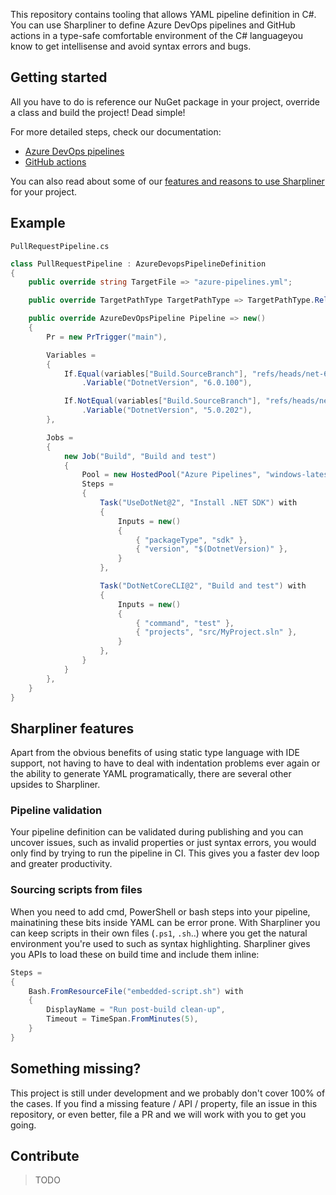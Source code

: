 This repository contains tooling that allows YAML pipeline definition in C#.
You can use Sharpliner to define Azure DevOps pipelines and GitHub actions in a type-safe comfortable environment of the C# languageyou know to get intellisense and avoid syntax errors and bugs.

## Getting started

All you have to do is reference our NuGet package in your project, override a class and build the project! Dead simple!

For more detailed steps, check our documentation:
- [Azure DevOps pipelines](docs/AzureDevOps/GettingStarted.md)
- [GitHub actions](docs/GitHubActions/GettingStarted.md)

You can also read about some of our [features and reasons to use Sharpliner](#sharpliner-features) for your project.

## Example

`PullRequestPipeline.cs`
```csharp
class PullRequestPipeline : AzureDevopsPipelineDefinition
{
    public override string TargetFile => "azure-pipelines.yml";

    public override TargetPathType TargetPathType => TargetPathType.RelativeToGitRoot;

    public override AzureDevOpsPipeline Pipeline => new()
    {
        Pr = new PrTrigger("main"),

        Variables =
        {
            If.Equal(variables["Build.SourceBranch"], "refs/heads/net-6.0")
                .Variable("DotnetVersion", "6.0.100"),

            If.NotEqual(variables["Build.SourceBranch"], "refs/heads/net-6.0")
                .Variable("DotnetVersion", "5.0.202"),
        },

        Jobs =
        {
            new Job("Build", "Build and test")
            {
                Pool = new HostedPool("Azure Pipelines", "windows-latest"),
                Steps =
                {
                    Task("UseDotNet@2", "Install .NET SDK") with
                    {
                        Inputs = new()
                        {
                            { "packageType", "sdk" },
                            { "version", "$(DotnetVersion)" },
                        }
                    },

                    Task("DotNetCoreCLI@2", "Build and test") with
                    {
                        Inputs = new()
                        {
                            { "command", "test" },
                            { "projects", "src/MyProject.sln" },
                        }
                    },
                }
            }
        },
    }
}
```

## Sharpliner features

Apart from the obvious benefits of using static type language with IDE support, not having to have to deal with indentation problems ever again or the ability to generate YAML programatically, there are several other upsides to Sharpliner.

### Pipeline validation
Your pipeline definition can be validated during publishing and you can uncover issues, such as invalid properties or just syntax errors, you would only find by trying to run the pipeline in CI. This gives you a faster dev loop and greater productivity.

### Sourcing scripts from files
When you need to add cmd, PowerShell or bash steps into your pipeline, mainatining these bits inside YAML can be error prone. With Sharpliner you can keep scripts in their own files (`.ps1`, `.sh`..) where you get the natural environment you're used to such as syntax highlighting. Sharpliner gives you APIs to load these on build time and include them inline:

```csharp
Steps =
{
    Bash.FromResourceFile("embedded-script.sh") with
    {
        DisplayName = "Run post-build clean-up",
        Timeout = TimeSpan.FromMinutes(5),
    }
}
```

## Something missing?

This project is still under development and we probably don't cover 100% of the cases. If you find a missing feature / API / property, file an issue in this repository, or even better, file a PR and we will work with you to get you going.

## Contribute

> TODO
